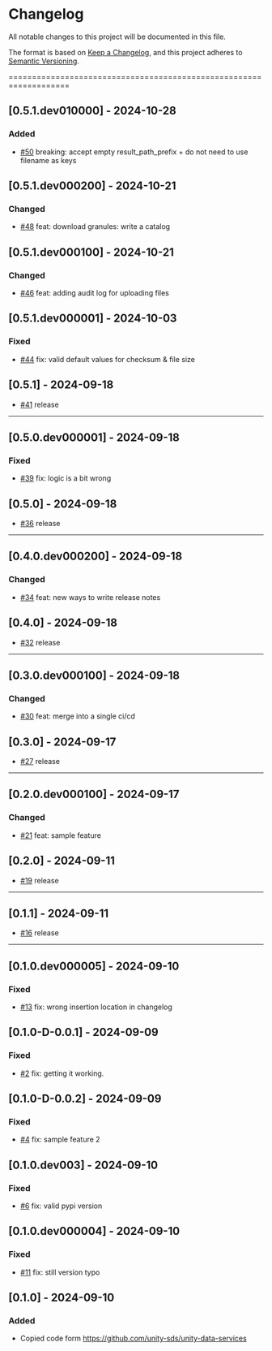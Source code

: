 # Changelog

All notable changes to this project will be documented in this file.

The format is based on [Keep a Changelog](https://keepachangelog.com/en/1.0.0/),
and this project adheres to [Semantic Versioning](https://semver.org/spec/v2.0.0.html).

===================================================================

## [0.5.1.dev010000] - 2024-10-28
### Added
- [#50](https://github.com/unity-sds/unity-data-services/pull/50) breaking: accept empty result_path_prefix + do not need to use filename as keys

## [0.5.1.dev000200] - 2024-10-21
### Changed
- [#48](https://github.com/unity-sds/unity-data-services/pull/48) feat: download granules: write a catalog

## [0.5.1.dev000100] - 2024-10-21
### Changed
- [#46](https://github.com/unity-sds/unity-data-services/pull/46) feat: adding audit log for uploading files

## [0.5.1.dev000001] - 2024-10-03
### Fixed
- [#44](https://github.com/unity-sds/unity-data-services/pull/44) fix: valid default values for checksum & file size

## [0.5.1] - 2024-09-18

- [#41](https://github.com/unity-sds/unity-data-services/pull/41) release

-----------------------------------------
## [0.5.0.dev000001] - 2024-09-18
### Fixed
- [#39](https://github.com/unity-sds/unity-data-services/pull/39) fix: logic is a bit wrong

## [0.5.0] - 2024-09-18

- [#36](https://github.com/unity-sds/unity-data-services/pull/36) release

-----------------------------------------
## [0.4.0.dev000200] - 2024-09-18
### Changed
- [#34](https://github.com/unity-sds/unity-data-services/pull/34) feat: new ways to write release notes

## [0.4.0] - 2024-09-18

- [#32](https://github.com/unity-sds/unity-data-services/pull/32) release

-----------------------------------------
## [0.3.0.dev000100] - 2024-09-18
### Changed
- [#30](https://github.com/unity-sds/unity-data-services/pull/30) feat: merge into a single ci/cd

## [0.3.0] - 2024-09-17

- [#27](https://github.com/unity-sds/unity-data-services/pull/27) release

-----------------------------------------
## [0.2.0.dev000100] - 2024-09-17
### Changed
- [#21](https://github.com/unity-sds/unity-data-services/pull/21) feat: sample feature

## [0.2.0] - 2024-09-11

- [#19](https://github.com/unity-sds/unity-data-services/pull/19) release

-----------------------------------------
## [0.1.1] - 2024-09-11

- [#16](https://github.com/unity-sds/unity-data-services/pull/16) release

-----------------------------------------
## [0.1.0.dev000005] - 2024-09-10
### Fixed
- [#13](https://github.com/unity-sds/unity-data-services/pull/13) fix: wrong insertion location in changelog

## [0.1.0-D-0.0.1] - 2024-09-09
### Fixed
- [#2](https://github.com/unity-sds/unity-data-services/pull/2) fix: getting it working.

## [0.1.0-D-0.0.2] - 2024-09-09
### Fixed
- [#4](https://github.com/unity-sds/unity-data-services/pull/4) fix: sample feature 2

## [0.1.0.dev003] - 2024-09-10
### Fixed
- [#6](https://github.com/unity-sds/unity-data-services/pull/6) fix: valid pypi version

## [0.1.0.dev000004] - 2024-09-10
### Fixed
- [#11](https://github.com/unity-sds/unity-data-services/pull/11) fix: still version typo

## [0.1.0] - 2024-09-10
### Added
- Copied code form https://github.com/unity-sds/unity-data-services